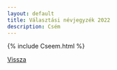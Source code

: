 ```yaml
---
layout: default
title: Választási névjegyzék 2022
description: Csém
---
```


{% include Cseem.html %}

[Vissza](./)